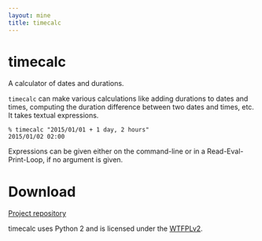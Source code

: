 ```yaml
---
layout: mine
title: timecalc
---
```


# timecalc

A calculator of dates and durations.

`timecalc` can make various calculations like adding durations to dates and times, computing the duration difference between two dates and times, etc. It takes textual expressions.

```
% timecalc "2015/01/01 + 1 day, 2 hours"
2015/01/02 02:00
```

Expressions can be given either on the command-line or in a Read-Eval-Print-Loop, if no argument is given.

# Download #

[Project repository](https://github.com/hydrargyrum/timecalc)

timecalc uses Python 2 and is licensed under the [WTFPLv2](../wtfpl).
